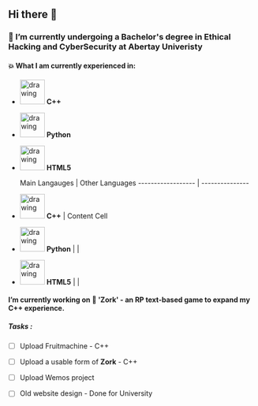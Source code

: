 ## Hi there 👋
### 🌱 I’m currently undergoing a Bachelor's degree in Ethical Hacking and CyberSecurity at Abertay Univeristy
<!--
**Mathswiz101/Mathswiz101** is a ✨ _special_ ✨ repository because its `README.md` (this file) appears on your GitHub profile.

Here are some ideas to get you started:

- 🔭 I’m currently working on ...
- 🌱 I’m currently learning ...
- 👯 I’m looking to collaborate on ...
- 🤔 I’m looking for help with ...
- 💬 Ask me about ...
- 📫 How to reach me: ...
- 😄 Pronouns: ...
- ⚡ Fun fact: ...
![Alt text]

-->



#### :boom: What I am currently experienced in:
* <img src="https://image.flaticon.com/icons/png/128/2306/2306030.png" alt="drawing" width="50"/> **C++** 
* <img src="https://findicons.com/files/icons/2166/oxygen/128/application_x_python.png" alt="drawing" width="50"/> **Python** 
* <img src="https://cdn0.iconfinder.com/data/icons/social-network-7/50/22-128.png" alt="drawing" width="50"/> **HTML5**

  Main Langauges   | Other Languages
------------------ | ---------------
* <img src="https://image.flaticon.com/icons/png/128/2306/2306030.png" alt="drawing" width="50"/> **C++**       | Content Cell
* <img src="https://findicons.com/files/icons/2166/oxygen/128/application_x_python.png" alt="drawing" width="50"/> **Python**       |  \| 
* <img src="https://cdn0.iconfinder.com/data/icons/social-network-7/50/22-128.png" alt="drawing" width="50"/> **HTML5**      |  \| 
#### I’m currently working on :dragon: 'Zork' - an RP text-based game to expand my C++ experience.



##### Tasks : 
- [ ] Upload Fruitmachine - C++
- [ ] Upload a usable form of **Zork** - C++
- [ ] Upload Wemos project
- [ ] Old website design - Done for University


